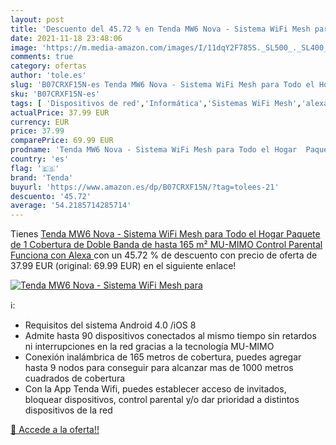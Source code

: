 ```yaml
---
layout: post
title: 'Descuento del 45.72 % en Tenda MW6 Nova - Sistema WiFi Mesh para '
date: 2021-11-18 23:48:06
image: 'https://m.media-amazon.com/images/I/11dqY2F785S._SL500_._SL400_.jpg'
comments: true
category: ofertas
author: 'tole.es'
slug: 'B07CRXF15N-es Tenda MW6 Nova - Sistema WiFi Mesh para Todo el Hogar...'
sku: 'B07CRXF15N-es'
tags: [ 'Dispositivos de red','Informática','Sistemas WiFi Mesh','alexa','tenda', ]
actualPrice: 37.99 EUR
currency: EUR
price: 37.99
comparePrice: 69.99 EUR
prodname: 'Tenda MW6 Nova - Sistema WiFi Mesh para Todo el Hogar  Paquete de 1  Cobertura de Doble Banda de hasta 165 m²  MU-MIMO  Control Parental  Funciona con Alexa '
country: 'es'
flag: '🇪🇸'
brand: 'Tenda'
buyurl: 'https://www.amazon.es/dp/B07CRXF15N/?tag=tolees-21'
descuento: '45.72'
average: '54.2185714285714'
---
```


Tienes [Tenda MW6 Nova - Sistema WiFi Mesh para Todo el Hogar  Paquete de 1  Cobertura de Doble Banda de hasta 165 m²  MU-MIMO  Control Parental  Funciona con Alexa ](https://www.amazon.es/dp/B07CRXF15N/?tag=tolees-21) con un 45.72 % de descuento con precio de oferta de 37.99 EUR (original: 69.99 EUR) en el siguiente enlace!

[![Tenda MW6 Nova - Sistema WiFi Mesh para ](https://m.media-amazon.com/images/I/11dqY2F785S._SL500_._SL400_.jpg)](https://www.amazon.es/dp/B07CRXF15N/?tag=tolees-21)

ℹ️:

- Requisitos del sistema Android 4.0 /iOS 8
- Admite hasta 90 dispositivos conectados al mismo tiempo sin retardos ni interrupciones en la red gracias a la tecnología MU-MIMO
- Conexión inalámbrica de 165 metros de cobertura, puedes agregar hasta 9 nodos para conseguir para alcanzar mas de 1000 metros cuadrados de cobertura
- Con la App Tenda Wifi, puedes establecer acceso de invitados, bloquear dispositivos, control parental y/o dar prioridad a distintos dispositivos de la red

[🛒 Accede a la oferta!!](https://www.amazon.es/dp/B07CRXF15N/?tag=tolees-21)
